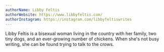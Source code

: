 ```yaml
---
authorName: Libby Feltis
authorWebsite: https://www.libbyfeltis.com/
authorInstagram: https://instagram.com/libbyfeltiswrites
---
```

Libby Feltis is a bisexual woman living in the country with her family, two tiny dogs, and an ever-growing number of chickens. When she's not busy writing, she can be found trying to talk to the crows.